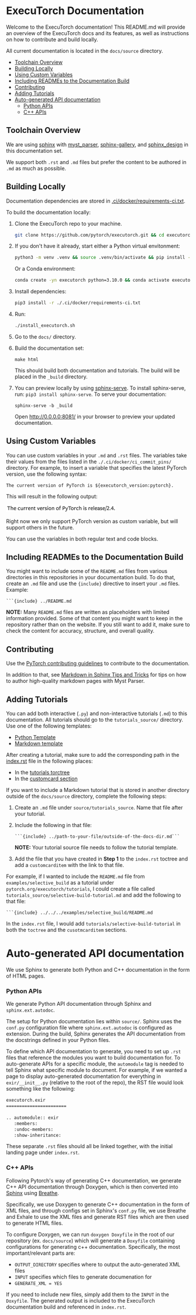 # ExecuTorch Documentation

Welcome to the ExecuTorch documentation! This README.md will provide an overview
of the ExecuTorch docs and its features, as well as instructions on how to
contribute and build locally.

All current documentation is located in the `docs/source` directory.

<!-- toc -->

- [Toolchain Overview](#toolchain-overview)
- [Building Locally](#building-locally)
- [Using Custom Variables](#using-custom-variables)
- [Including READMEs to the Documentation Build](#including-readmes-to-the-documentation-build)
- [Contributing](#contributing)
- [Adding Tutorials](#adding-tutorials)
- [Auto-generated API documentation](#auto-generated-api-documentation)
  - [Python APIs](#python-apis)
  - [C++ APIs](#c-apis)
  <!-- tocstop -->

## Toolchain Overview

We are using [sphinx](https://www.sphinx-doc.org/en/master/) with
[myst_parser](https://myst-parser.readthedocs.io/en/latest/),
[sphinx-gallery](https://sphinx-gallery.github.io/stable/index.html), and
[sphinx_design](https://sphinx-design.readthedocs.io/en/latest/) in this
documentation set.

We support both `.rst` and `.md` files but prefer the content to be authored in
`.md` as much as possible.

## Building Locally

Documentation dependencies are stored in
[.ci/docker/requirements-ci.txt](https://github.com/pytorch/executorch/blob/main/.ci/docker/requirements-ci.txt).

To build the documentation locally:

1. Clone the ExecuTorch repo to your machine.

   ```bash
   git clone https://github.com/pytorch/executorch.git && cd executorch
   ```

1. If you don't have it already, start either a Python virtual envitonment:

   ```bash
   python3 -m venv .venv && source .venv/bin/activate && pip install --upgrade pip
   ```

   Or a Conda environment:

   ```bash
   conda create -yn executorch python=3.10.0 && conda activate executorch
   ```

1. Install dependencies:

   ```bash
   pip3 install -r ./.ci/docker/requirements-ci.txt
   ```

1. Run:

   ```bash
   ./install_executorch.sh
   ```

1. Go to the `docs/` directory.

1. Build the documentation set:

   ```
   make html
   ```

   This should build both documentation and tutorials. The build will be placed
   in the `_build` directory.

1. You can preview locally by using
   [sphinx-serve](https://pypi.org/project/sphinx-serve/). To install
   sphinx-serve, run: `pip3 install sphinx-serve`. To serve your documentation:

   ```
   sphinx-serve -b _build
   ```

   Open http://0.0.0.0:8081/ in your browser to preview your updated
   documentation.

## Using Custom Variables

You can use custom variables in your `.md` and `.rst` files. The variables take
their values from the files listed in the `./.ci/docker/ci_commit_pins/`
directory. For example, to insert a variable that specifies the latest PyTorch
version, use the following syntax:

```
The current version of PyTorch is ${executorch_version:pytorch}.
```

This will result in the following output:

<img src="./source/_static/img/s_custom_variables_extension.png" width="300">

Right now we only support PyTorch version as custom variable, but will support others in the future.

You can use the variables in both regular text and code blocks.

## Including READMEs to the Documentation Build

You might want to include some of the `README.md` files from various directories
in this repositories in your documentation build. To do that, create an `.md`
file and use the `{include}` directive to insert your `.md` files. Example:

````
```{include} ../README.md
````

**NOTE:** Many `README.md` files are written as placeholders with limited
information provided. Some of that content you might want to keep in the
repository rather than on the website. If you still want to add it, make sure to
check the content for accuracy, structure, and overall quality.

## Contributing

Use the
[PyTorch contributing guidelines](https://github.com/pytorch/pytorch/blob/main/CONTRIBUTING.md#writing-documentation)
to contribute to the documentation.

In addition to that, see
[Markdown in Sphinx Tips and Tricks](https://pytorch.org/executorch/markdown-sphinx-tips-tricks.html)
for tips on how to author high-quality markdown pages with Myst Parser.

## Adding Tutorials

You can add both interactive (`.py`) and non-interactive tutorials (`.md`) to
this documentation. All tutorials should go to the `tutorials_source/`
directory. Use one of the following templates:

- [Python Template](https://github.com/pytorch/executorch/blob/main/docs/source/tutorials_source/template_tutorial.py)
- [Markdown template](https://github.com/pytorch/executorch/blob/main/docs/source/tutorial-template.md)

After creating a tutorial, make sure to add the corresponding path in the
[index.rst](./source/index.rst) file in the following places:

- In the
  [tutorials torctree](https://github.com/pytorch/executorch/blob/main/docs/source/index.rst?plain=1#L183)
- In the
  [customcard section](https://github.com/pytorch/executorch/blob/main/docs/source/index.rst?plain=1#L201)

If you want to include a Markdown tutorial that is stored in another directory
outside of the `docs/source` directory, complete the following steps:

1. Create an `.md` file under `source/tutorials_source`. Name that file after
   your tutorial.
2. Include the following in that file:

   ````
   ```{include} ../path-to-your-file/outside-of-the-docs-dir.md```
   ````

   **NOTE:** Your tutorial source file needs to follow the tutorial template.

3. Add the file that you have created in **Step 1** to the `index.rst` toctree
   and add a `customcarditem` with the link to that file.

For example, if I wanted to include the `README.md` file from
`examples/selective_build` as a tutorial under
`pytorch.org/executorch/tutorials`, I could create a file called
`tutorials_source/selective-build-tutorial.md` and add the following to that
file:

````
```{include} ../../../examples/selective_build/README.md
````

In the `index.rst` file, I would add `tutorials/selective-build-tutorial` in
both the `toctree` and the `cusotmcarditem` sections.

# Auto-generated API documentation

We use Sphinx to generate both Python and C++ documentation in the form of HTML
pages.

### Python APIs

We generate Python API documentation through Sphinx and `sphinx.ext.autodoc`.

The setup for Python documentation lies within `source/`. Sphinx uses the
`conf.py` configuration file where `sphinx.ext.autodoc` is configured as
extension. During the build, Sphinx generates the API documentation from the
docstrings defined in your Python files.

To define which API documentation to generate, you need to set up `.rst` files
that reference the modules you want to build documentation for. To auto-generate
APIs for a specific module, the `automodule` tag is needed to tell Sphinx what
specific module to document. For example, if we wanted a page to display
auto-generated documentation for everything in `exir/__init__.py` (relative to
the root of the repo), the RST file would look something like the following:

```
executorch.exir
=======================

.. automodule:: exir
   :members:
   :undoc-members:
   :show-inheritance:
```

These separate `.rst` files should all be linked together, with the initial
landing page under `index.rst`.

### C++ APIs

Following Pytorch's way of generating C++ documentation, we generate C++ API
documentation through Doxygen, which is then converted into
[Sphinx](http://www.sphinx-doc.org/) using
[Breathe](https://github.com/michaeljones/breathe).

Specifically, we use Doxygen to generate C++ documentation in the form of XML
files, and through configs set in Sphinx's `conf.py` file, we use Breathe and
Exhale to use the XML files and generate RST files which are then used to
generate HTML files.

To configure Doxygen, we can run `doxygen Doxyfile` in the root of our
repository (ex. `docs/source`) which will generate a `Doxyfile` containing
configurations for generating c++ documentation. Specifically, the most
important/relevant parts are:

- `OUTPUT_DIRECTORY` specifies where to output the auto-generated XML files
- `INPUT` specifies which files to generate documenation for
- `GENERATE_XML = YES`

If you need to include new files, simply add them to the `INPUT` in the
`Doxyfile`. The generated output is included to the ExecuTorch documentation
build and referenced in `index.rst`.
